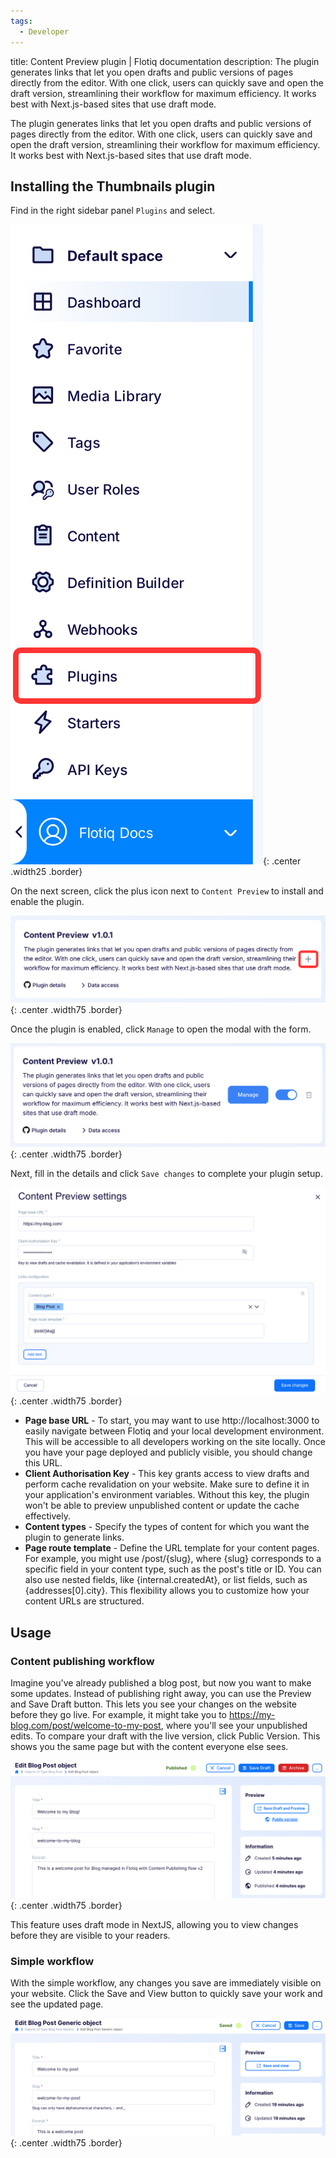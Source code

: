 ```yaml
---
tags:
  - Developer
---
```


title: Content Preview plugin | Flotiq documentation
description: The plugin generates links that let you open drafts and public versions of pages directly from the editor. With one click, users can quickly save and open the draft version, streamlining their workflow for maximum efficiency. It works best with Next.js-based sites that use draft mode.

The plugin generates links that let you open drafts and public versions of pages directly from the editor. With one click, users can quickly save and open the draft version, streamlining their workflow for maximum efficiency. It works best with Next.js-based sites that use draft mode.

## Installing the Thumbnails plugin

Find in the right sidebar panel `Plugins` and select.

![Flotiq plugins](images/sidebar-plugins.png){: .center .width25 .border}

On the next screen, click the plus icon next to `Content Preview` to install and enable the plugin.

![Install Content Preview plugin](images/content-preview/install.png){: .center .width75 .border}

Once the plugin is enabled, click `Manage` to open the modal with the form.

![Manage Content Preview](images/content-preview/manage.png){: .center .width75 .border}

Next, fill in the details and click `Save changes` to complete your plugin setup.

![Setting up Content Preview in Flotiq](images/content-preview/settings.png){: .center .width75 .border}

* **Page base URL** - To start, you may want to use http://localhost:3000 to easily navigate between Flotiq and your local development environment. This will be accessible to all developers working on the site locally. Once you have your page deployed and publicly visible, you should change this URL.
* **Client Authorisation Key** - This key grants access to view drafts and perform cache revalidation on your website. Make sure to define it in your application's environment variables. Without this key, the plugin won't be able to preview unpublished content or update the cache effectively.
* **Content types** - Specify the types of content for which you want the plugin to generate links.
* **Page route template** - Define the URL template for your content pages. For example, you might use /post/{slug}, where {slug} corresponds to a specific field in your content type, such as the post's title or ID. You can also use nested fields, like {internal.createdAt}, or list fields, such as {addresses[0].city}. This flexibility allows you to customize how your content URLs are structured.

## Usage

### Content publishing workflow

Imagine you've already published a blog post, but now you want to make some updates. Instead of publishing right away, you can use the Preview and Save Draft button. This lets you see your changes on the website before they go live. For example, it might take you to https://my-blog.com/post/welcome-to-my-post, where you'll see your unpublished edits. To compare your draft with the live version, click Public Version. This shows you the same page but with the content everyone else sees.

![Content publishing workflow](images/content-preview/publishing-workflow.png){: .center .width75 .border}

This feature uses draft mode in NextJS, allowing you to view changes before they are visible to your readers.


### Simple workflow

With the simple workflow, any changes you save are immediately visible on your website. Click the Save and View button to quickly save your work and see the updated page.

![Generic workflow](images/content-preview/generic-workflow.png){: .center .width75 .border}